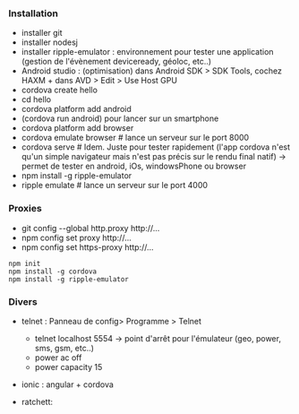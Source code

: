 

### Installation

- installer git
- installer nodesj
- installer ripple-emulator : environnement pour tester une application (gestion de l'évènement deviceready, géoloc, etc..)
- Android studio : (optimisation) dans Android SDK > SDK Tools, cochez HAXM + dans AVD > Edit > Use Host GPU
- cordova create hello
- cd hello
- cordova platform add android
- (cordova run android) pour lancer sur un smartphone
- cordova platform add browser
- cordova emulate browser # lance un serveur sur le port 8000
- cordova serve # Idem. Juste pour tester rapidement (l'app cordova n'est qu'un simple navigateur mais n'est pas précis sur le rendu final natif) -> permet de tester en android, iOs, windowsPhone ou browser
- npm install -g ripple-emulator
- ripple emulate # lance un serveur sur le port 4000

### Proxies

- git config --global http.proxy http://...
- npm config set proxy http://...
- npm config set https-proxy http://...



````dos
npm init
npm install -g cordova
npm install -g ripple-emulator
````
### Divers
- telnet : Panneau de config> Programme > Telnet
  - telnet localhost 5554 -> point d'arrêt pour l'émulateur (geo, power, sms, gsm, etc..)
  - power ac off
  - power capacity 15

- ionic : angular + cordova
- ratchett: 
